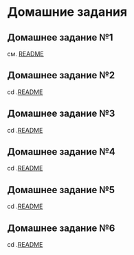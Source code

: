 # Домашние задания

## Домашнее задание №1
см. [README](/kubernetes-intro/README.md)

## Домашнее задание №2
cd .[README](/kubernetes-controllers/README.md)

## Домашнее задание №3
cd .[README](/kubernetes-networks/README.md)

## Домашнее задание №4
cd .[README](/kubernetes-volumes/README.md)

## Домашнее задание №5
cd .[README](/kubernetes-security/README.md)

## Домашнее задание №6
cd .[README](/kubernetes-templating/README.md)
